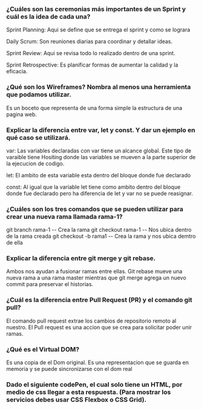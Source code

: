 ### ¿Cuáles son las ceremonias más importantes de un Sprint y cuál es la idea de cada una?

Sprint Planning: Aqui se define que se entrega el sprint y como se lograra

Daily Scrum: Son reuniones diarias para coordinar y detallar ideas.

Sprint Review: Aqui se revisa todo lo realizado dentro de una sprint.

Sprint Retrospective: Es planificar formas de aumentar la calidad y la eficacia.

### ¿Qué son los Wireframes? Nombra al menos una herramienta que podamos utilizar.

Es un boceto que representa de una forma simple la estructura de una pagina web.

### Explicar la diferencia entre var, let y const. Y dar un ejemplo en qué caso se utilizará.

var: Las variables declaradas con var tiene un alcance global. Este tipo de varaible tiene Hositing donde las variables
se mueven a la parte superior de la ejecucion de codigo.

let: El ambito de esta variable esta dentro del bloque donde fue declarado

const: Al igual que la variable let tiene como ambito dentro del bloque donde fue declarado pero ha diferencia de let y var
no se puede reasignar.

### ¿Cuáles son los tres comandos que se pueden utilizar para crear una nueva rama llamada rama-1?

git branch rama-1 -- Crea la rama
git checkout rama-1 -- Nos ubica dentro de la rama creada
git checkout -b rama1 -- Crea la rama y nos ubica demtro de ella

### Explicar la diferencia entre git merge y git rebase.

Ambos nos ayudan a fusionar ramas entre ellas. Git rebase mueve una nueva rama a una rama master mientras que git merge
agrega un nuevo commit para preservar el historias.

### ¿Cuál es la diferencia entre Pull Request (PR) y el comando git pull?

El comando pull request extrae los cambios de repositorio remoto al nuestro.
El Pull request es una accion que se crea para solicitar poder unir ramas.

### ¿Qué es el Virtual DOM?

Es una copia de el Dom original. Es una representacion que se guarda en memoria y se puede sincronizarse con el dom real

### Dado el siguiente codePen, el cual solo tiene un HTML, por medio de css llegar a esta respuesta. (Para mostrar los servicios debes usar CSS Flexbox o CSS Grid).
